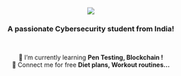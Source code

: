 <h1 align="center">
    <img src="https://readme-typing-svg.herokuapp.com/?font=Righteous&size=35&center=true&vCenter=true&width=500&height=70&duration=4000&lines=Hi+There!+👋;+I'm+Shree+!;" />
</h1>
<h3 align="center">A passionate Cybersecurity student from India! </h3>  
<br>
<div align="center">
    
 🌱 I’m currently learning **Pen Testing, Blockchain !**  
 💪 Connect me for free **Diet plans, Workout routines...**
 
 </div>

